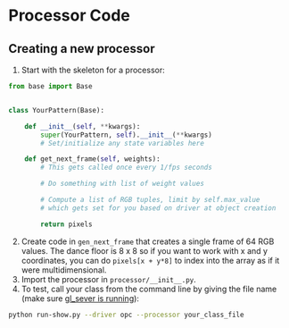 # Processor Code

## Creating a new processor

1. Start with the skeleton for a processor:
```python
from base import Base


class YourPattern(Base):

    def __init__(self, **kwargs):
        super(YourPattern, self).__init__(**kwargs)
        # Set/initialize any state variables here

    def get_next_frame(self, weights):
        # This gets called once every 1/fps seconds

        # Do something with list of weight values

        # Compute a list of RGB tuples, limit by self.max_value
        # which gets set for you based on driver at object creation

        return pixels
```
2. Create code in `gen_next_frame` that creates a single frame of 64 RGB values.  The dance floor is 8 x 8 so if you want to work with x and y coordinates, you can do `pixels[x + y*8]` to index into the array as if it were multidimensional.
3. Import the processor in `processor/__init__.py`.
4. To test, call your class from the command line by giving the file name (make sure [gl_sever is running](https://github.com/garthwebb/dance-floor/blob/master/floor/README.md#running-the-code)):
```bash
python run-show.py --driver opc --processor your_class_file
```
